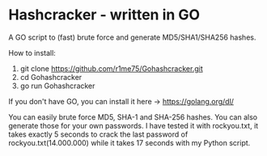 # Hashcracker - written in GO
A GO script to (fast) brute force and generate MD5/SHA1/SHA256 hashes.

How to install:

1) git clone https://github.com/r1me75/Gohashcracker.git
2) cd Gohashcracker
3) go run Gohashcracker

If you don't have GO, you can install it here -> https://golang.org/dl/

You can easily brute force MD5, SHA-1 and SHA-256 hashes.
You can also generate those for your own passwords.
I have tested it with rockyou.txt, it takes exactly 5 seconds to crack the last password of rockyou.txt(14.000.000) while it takes 17 seconds with my Python script.
